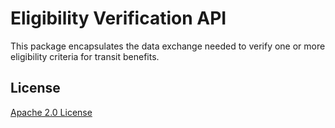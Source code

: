 # Eligibility Verification API
This package encapsulates the data exchange needed to verify one or more eligibility criteria for transit benefits.

## License
[Apache 2.0 License](./LICENSE)
